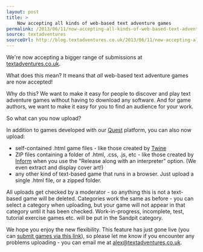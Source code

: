 ```yaml
---
layout: post
title: >
    Now accepting all kinds of web-based text adventure games
permalink: /2013/06/11/now-accepting-all-kinds-of-web-based-text-adventure-games/
source: textadventures
sourceUrl: http://blog.textadventures.co.uk/2013/06/11/now-accepting-all-kinds-of-web-based-text-adventure-games/
---
```

We're now accepting a bigger range of submissions at <a href="http://textadventures.co.uk">textadventures.co.uk</a>.

What does this mean? It means that <em>all</em> web-based text adventure games are now accepted!

Why do this? We want to make it easy for people to discover and play text adventure games without having to download any software. And for game authors, we want to make it easy for you to find an audience for your work.

So what can you now upload?

In addition to games developed with our <a href="http://textadventures.co.uk/quest">Quest</a> platform, you can also now upload:
<ul>
	<li>self-contained .html game files - like those created by <a href="http://www.gimcrackd.com/etc/src/">Twine</a></li>
	<li>ZIP files containing a folder of .html, .css, .js, etc - like those created by <a href="http://inform7.com">Inform</a> when you use the "Release along with an interpreter" option. (We even extract and display cover art!)</li>
	<li>any other kind of text-based game that runs in a browser. Just upload a single .html file, or a zipped folder.</li>
</ul>
All uploads get checked by a moderator - so anything this is not a text-based game will be deleted. Categories work the same as before - you can select a category when uploading, but your game will not appear in that category until it has been checked. Work-in-progress, incomplete, test, tutorial exercise games etc. will be put in the Sandpit category.

We hope you enjoy the new flexibility. This feature has just gone live (you can <a href="http://textadventures.co.uk/create/submit">submit games via this link</a>), so please let me know if you encounter any problems uploading - you can email me at <a href="mailto:alex@textadventures.co.uk">alex@textadventures.co.uk</a>.